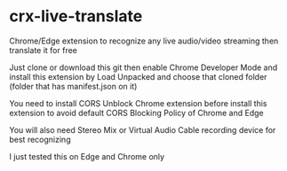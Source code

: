 # crx-live-translate
Chrome/Edge extension to recognize any live audio/video streaming then translate it for free

Just clone or download this git then enable Chrome Developer Mode and install this extension by Load Unpacked and choose that cloned folder (folder that has manifest.json on it)

You need to install CORS Unblock Chrome extension before install this extension to avoid default CORS Blocking Policy of Chrome and Edge

You will also need Stereo Mix or Virtual Audio Cable recording device for best recognizing

I just tested this on Edge and Chrome only
